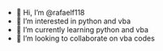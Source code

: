 - 👋 Hi, I’m @rafaelf118
- 👀 I’m interested in python and vba
- 🌱 I’m currently learning python and vba
- 💞️ I’m looking to collaborate on vba codes
<!---
rafaelf118/rafaelf118 is a ✨ special ✨ repository because its `README.md` (this file) appears on your GitHub profile.
You can click the Preview link to take a look at your changes.
--->
